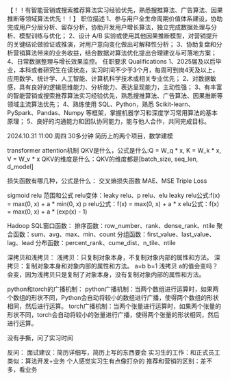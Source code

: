 【！！有智能营销或搜索推荐算法实习经验优先，熟悉搜推算法、广告算法、因果推断等领域算法优先！！】
职位描述
1、参与用户全生命周期价值体系建设，协助完成用户分层分析、留存分析，协助开发用户增长算法，独立完成数据处理与分析、模型训练与优化；
2、设计 A/B 实验或使用其他因果推断模型，对营销提升的关键结论做验证或推演，对用户意向变化做出可解释性分析； 
3、协助复盘和分析营销算法带来的业务收益，结合数据对算法优化提出合理建议与可落地方案；
4、日常数据整理与增长效果监控。
任职要求 Qualifications
1、2025届及以后毕业，本科或者研究生在读状态，实习时间不少于3个月，每周可到岗4天及以上，应用数学、统计学、人工智能、计算机科学技术或相关专业优先； 
2、对数据敏感，具有良好的逻辑思维能力、分析能力、表达呈现能力，主动性强； 
3、有丰富的智能营销或搜索推荐算法实习经验优先，熟悉搜推算法、广告算法、因果推断等领域主流算法优先；
4、熟练使用 SQL、Python，熟悉 Scikit-learn、PySpark、Pandas、Numpy 等框架，掌握机器学习和深度学习常用算法的基本原理； 
5、良好的沟通能力和团队协同能力，能与他人合作，共同完成目标。

2024.10.31 11:00 周四
30多分钟
简历上的两个项目，数学建模

transformer attention机制
QKV是什么，公式是什么:Q = W_q * x, K = W_k * x, V = W_v * x
QKV的维度是什么：QKV的维度都是[batch_size, seq_len, d_model]

损失函数有哪几种，公式是什么：
交叉熵损失函数
MAE、MSE
Triple Loss

sigmoid relu 范围和公式
relu变体：leaky relu、p relu、elu
leaky relu公式:f(x) = max(0, x) + a * min(0, x)
p relu公式：f(x) = max(0, x) + a * x
elu公式：f(x) = max(0, x) + a * (exp(x) - 1)

Hadoop SQL窗口函数：
排序函数：row_number、rank、dense_rank、ntile
聚合函数：sum、avg、max、min、count
分组函数：first_value、last_value、lag、lead
分布函数：percent_rank、cume_dist、n_tile、ntile

深拷贝和浅拷贝：
浅拷贝：只复制对象本身，不复制对象内部的属性和方法。
深拷贝：复制对象本身和对象内部的属性和方法。
a=b b=1 浅拷贝 a的值会变吗？ 会变，因为浅拷贝只是复制了对象本身，没有复制对象内部的属性和方法。

python和torch的广播机制：
python广播机制：当两个数组进行运算时，如果两个数组的形状不同，Python会自动将较小的数组进行广播，使得两个数组的形状相同，然后进行运算。
torch广播机制：当两个张量进行运算时，如果两个张量的形状不同，torch会自动将较小的张量进行广播，使得两个张量的形状相同，然后进行运算。

没有手撕，问了实习时间

反问：
面试建议：简历详细写，简历上写的东西要会
实习生的工作：和正式员工类似：算法开发+业务 个人感觉实习生有点像打杂的
推荐和营销的区别：差不多，看业务